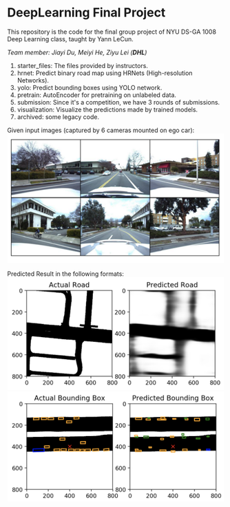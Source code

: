 # DeepLearning Final Project


This repository is the code for the final group project of NYU DS-GA 1008 Deep Learning class, taught by Yann LeCun. 

*Team member: Jiayi Du, Meiyi He, Ziyu Lei (**DHL**)*


1. starter_files: The files provided by instructors. 
2. hrnet: Predict binary road map using HRNets (High-resolution Networks). 
3. yolo: Predict bounding boxes using YOLO network. 
4. pretrain: AutoEncoder for pretraining on unlabeled data. 
5. submission: Since it's a competition, we have 3 rounds of submissions. 
6. visualization: Visualize the predictions made by trained models. 
7. archived: some legacy code.

Given input images (captured by 6 cameras mounted on ego car):
  ![Sample](/visualization/sample3.png)

Predicted Result in the following formats:
  ![Road Map](/visualization/roadmap3.png)
  ![Bounding Box](/visualization/bbox1.png)
